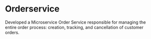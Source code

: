 # Orderservice
Developed a Microservice Order Service responsible for managing the entire order process: creation, tracking, and cancellation of customer orders. 
